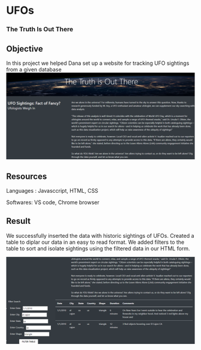 # UFOs
### The Truth Is Out There

## Objective

In this project we helped Dana set up a website for tracking UFO sightings from a given database
![](/static/images/ufo-website.png)

## Resources
Languages : Javasccript, HTML, CSS

Softwares: VS code, Chrome browser

## Result

We successfully inserted the data with historic sightings of UFOs. Created a table to diplar our data in an easy to read format. We added filters to the table to sort and isolate sightings using the filtered data in our HTML form.

![](/static/images/filtered-table.png)
